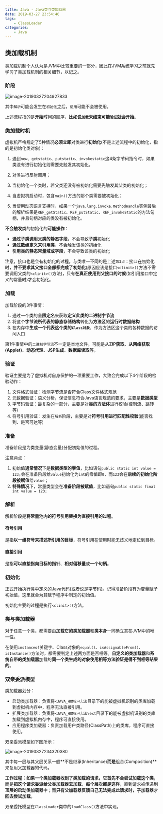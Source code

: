 ```yaml
---
title: Java - Java类与类加载器
date: 2019-03-27 23:54:46
tags:
    - ClassLoader
categories:
    - Java
---
```


## 类加载机制

类加载机制个人认为是JVM中比较重要的一部分，因此在JVM系统学习之前就先学习了类加载机制的相关细节，以记之。

<!-- more -->

### 阶段

![image-20190327204927833](/images/类加载机制.png)

其中`解析`可能会发生在`初始化`之后，`使用`可能不会被使用。

上述流程指的是**开始时间**的顺序，**比如说`加载`未结束可能`验证`就会开始**。

### 类加载时机

虚拟机严格规定了5种情况**必须立即**对类进行**初始化**(不是上述流程中的初始化，指的是初始化类对象)：

1. 遇到`new`、`getstatic`、`putstatic`、`invokestatic`这4条字节码指令时，如果类没有进行初始化则需要先触发其初始化。

2. 对类进行反射调用；
3. 当初始化一个类时，若父类还没有被初始化需要先触发其父类的初始化；
4. 当虚拟机启动时，包含`main()`方法的那个类需要被初始化；
5. 当使用动态语言支持时，如果一个`java.lang.invoke.MethodHandle`实例最后的解析结果是`REF_getStatic`、`REF_putStatic`、`REF_invokeStatic`的方法句柄，并且句柄对应的类没有被初始化。

**不会触发**类的初始化的**可能操作**：

- **通过子类调用父类的静态字段**，不会导致**子类**初始化
- **通过数组定义来引用类**，不会触发该类的初始化
- **引用类的静态常量域或字段**，不会导致该类的初始化

注意，接口也是会有初始化的过程，与类唯一不同的是上述`第3点`：接口在初始化时，**并不要求其父接口全部都完成了初始化**(原因应该是接口`<clinit>()`方法不需要调用父类的`<clinit>()`方法)，只有**在真正使用到父接口的时候**(如引用接口中定义的常量时)才会初始化。

### 加载

加载阶段的3件事情：

1. 通过一个类的**全限定名**来获取**定义此类的二进制字节流**
2. 将这个**字节流所代表的静态存储结构**转化为**方法区**的**运行时数据结构**
3. 在内存中**生成一个代表这个类的`Class对象`**，作为方法区这个类的各种数据的访问入口

第1件事情中的`二进制字节流`不一定是本地文件，可能是从**ZIP获取**、**从网络获取(Applet)**、**动态代理**、**JSP生成**、**数据库读取**等。

### 验证

验证主要是为了虚拟机对自身保护的一项重要工作，大致会完成以下4个阶段的检验动作：

1. 文件格式验证：检测字节流是否符合Class文件格式规范
2. 元数据验证：语义分析，保证信息符合Java语言规范的要求，主要是**数据类型**
3. 字节码验证：最复杂的一部分，主要是对**类的方法体**进行校验(控制流、跳转等)
4. 符号引用验证：发生在`解析`阶段，主要是对**符号引用进行匹配性校验**(能否找到、是否可达等)

### 准备

准备阶段是为类变量(静态变量)分配初始值的过程。

注意两点：

1. 初始值**通常情况**下是**数据类型的零值**，比如语句`public static int value = 123;`会在准备阶段给`value`初始化为`int`的零值即`0`，而`123`会在**后续的初始化阶段被赋值**给`value`；
2. **特殊情况**下，常量类型会在**准备阶段被赋值**，比如语句`public static final int value = 123;`

### 解析

解析阶段是**将常量池内的符号引用替换为直接引用的过程**。

#### 符号引用

是指**以一组符号来描述所引用的目标**，符号引用在使用时能无歧义地定位到目标。

#### 直接引用

是指**可以直接指向目标的指针**、**相对偏移量**或**一个句柄**。

### 初始化

正式开始执行类中定义的Java代码(或者说是字节码)。记得准备阶段有为变量赋予初始值，这里就会为其赋予程序中制定的初始值。

初始化主要的过程是执行`<clinit>()`方法。

### 类与类加载器

对于任意一个类，都需要由**加载它的类加载器**和**类本身**一同确立其在JVM中的唯一性。

在使用`instanceof`关键字、Class对象的`equal()`、`isAssignableFrom()`、`isInstance()`方法时，都需要判定上述两方面是否相等。**自定义的类加载器**和**系统自带的类加载器**加载的**同一个类生成的对象使用相等方法验证是得不到相等结果的**。

### 双亲委派模型

类加载器划分：

- 启动类加载器：负责将`<JAVA_HOME>\lib`目录下的能被虚拟机识别的类库加载到虚拟机内存中，程序无法直接引用。
- 扩展类加载器：负责将`<JAVA_HOME>\lib\ext`目录下的能被虚拟机识别的类库加载到虚拟机内存中，程序可直接使用。
- 应用程序类加载器：负责加载用户类路径(ClassPath)上的类库，程序可直接使用。

双亲委派模型如下图所示：

![image-20190327234320380](/images/双亲委派模型.png)

其中每一层与其父层关系一般**不是继承(Inheritance)**而是**组合(Composition)**来复用父加载器的代码。

**工作过程：**如果一个类加载器收到了类加载的请求，它**首先不会尝试加载这个类**，而是**把这个请求委派给父类加载器去加载**，**每个层次都是这样**，直到请求被传递到**顶层的启动类加载器**中；而**只有父加载器反馈自己无法完成此请求时，子加载器才回去尝试加载**。

双亲委托模型在`ClassLoader`类中的`loadClass()`方法中实现。